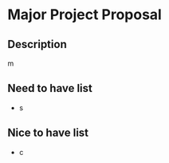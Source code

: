 # Major Project Proposal

## Description
m

## Need to have list
  - s

## Nice to have list
  - c

